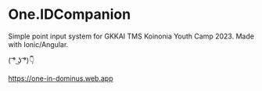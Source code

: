 # One.IDCompanion

Simple point input system for GKKAI TMS Koinonia Youth Camp 2023. Made with Ionic/Angular.

( ͡° ͜ʖ ͡°)👇

https://one-in-dominus.web.app

